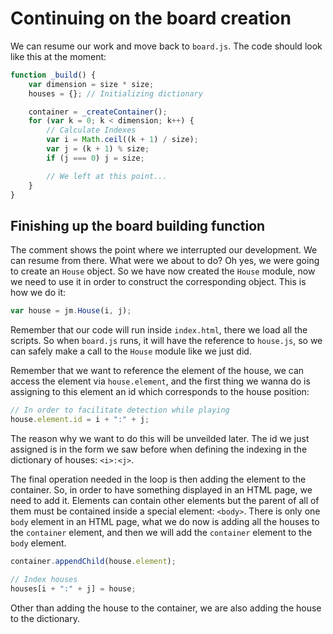 # Continuing on the board creation

We can resume our work and move back to `board.js`. The code should look like this at the moment:

```javascript
function _build() {
    var dimension = size * size;
    houses = {}; // Initializing dictionary

    container = _createContainer();
    for (var k = 0; k < dimension; k++) {
        // Calculate Indexes
        var i = Math.ceil((k + 1) / size);
        var j = (k + 1) % size;
        if (j === 0) j = size;

        // We left at this point...
    }
}
```

## Finishing up the board building function
The comment shows the point where we interrupted our development. We can resume from there. What were we about to do? Oh yes, we were going to create an `House` object. So we have now created the `House` module, now we need to use it in order to construct the corresponding object. This is how we do it:

```javascript
var house = jm.House(i, j);
```

Remember that our code will run inside `index.html`, there we load all the scripts. So when `board.js` runs, it will have the reference to `house.js`, so we can safely make a call to the `House` module like we just did.

Remember that we want to reference the element of the house, we can access the element via `house.element`, and the first thing we wanna do is assigning to this element an id which corresponds to the house position:

```javascript
// In order to facilitate detection while playing
house.element.id = i + ":" + j;
```

The reason why we want to do this will be unveilded later. The id we just assigned is in the form we saw before when defining the indexing in the dictionary of houses: `<i>:<j>`. 

The final operation needed in the loop is then adding the element to the container. So, in order to have something displayed in an HTML page, we need to add it. Elements can contain other elements but the parent of all of them must be contained inside a special element: `<body>`. There is only one `body` element in an HTML page, what we do now is adding all the houses to the `container` element, and then we will add the `container` element to the `body` element.

```javascript
container.appendChild(house.element);

// Index houses
houses[i + ":" + j] = house;
```

Other than adding the house to the container, we are also adding the house to the dictionary.
